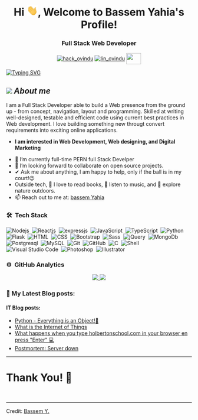 <h1 align="center">Hi <img src="https://raw.githubusercontent.com/ABSphreak/ABSphreak/master/gifs/Hi.gif" width="30px">, Welcome to Bassem Yahia's Profile! </h1>
<h3 align="center">Full Stack Web Developer </h3>
<p align="center">
<a href="https://www.hackerrank.com/bassembenyhia12" target="blank"><img align="center" src="https://cdn.worldvectorlogo.com/logos/hackerrank.svg" alt="hack_ovindu" height="30" width="40" /></a>
<a href="https://www.linkedin.com/in/bassem-ben-yahia/" target="blank"><img align="center" src="https://github.com/tennin12/tennin12/blob/main/linkedin.png" alt="lin_ovindu" height="30" width="40" /></a>  
 <a href = "mailto: bassem.yahia@holbertonstudents.com"><img align="center" src="https://seeklogo.com/images/G/gmail-new-2020-logo-32DBE11BB4-seeklogo.com.png" height="30" width="40" /></a>
  
  [![Typing SVG](https://readme-typing-svg.herokuapp.com?font=Architects+Daughter&color=7AF79A&size=30&lines=Hey!+It's+Bassem!;I'm+a+Web+Developer...;And+I'm+a+proud+Tunisian)]()

  
  ## <img src="https://media.giphy.com/media/ObNTw8Uzwy6KQ/giphy.gif" width="30px">&nbsp;***About me***

I am a Full Stack Developer able to build a Web presence from the ground up - from concept, navigation, layout and programming. Skilled at writing well-designed, testable and efficient code using current best practices in Web development.  I love building something new througt convert requirements into exciting online applications.
* **I am interested in Web Development, Web designing, and Digital Marketing**
- 🌱 I’m currently full-time PERN full Stack Develper
- 👯 I’m looking forward to collaborate on open source projects.
- ✔ Ask me about anything, I am happy to help, only if the ball is in my court!😉<br>
- Outside tech, 📖 I love to read books, 🎵 listen to music, and 🌴 explore nature outdoors.
- 📫 Reach out to me at: <a href="bassem.yahia@holbertonstudents.com">bassem Yahia</a>
  
### 🛠 &nbsp;Tech Stack
![Nodejs](https://img.shields.io/badge/-Node-05122A?style=flat&logo=nodejs)&nbsp;
![Reactjs](https://img.shields.io/badge/-React-05122A?style=flat&logo=react)&nbsp;
![expressjs](https://img.shields.io/badge/-Express-05122A?style=flat&logo=expressjs)&nbsp;
![JavaScript](https://img.shields.io/badge/-JavaScript-05122A?style=flat&logo=javascript)&nbsp;
![TypeScript](https://img.shields.io/badge/-TypeScript-05122A?style=flat&logo=typescript)&nbsp;
![Python](https://img.shields.io/badge/-Python-05122A?style=flat&logo=python)&nbsp;
![Flask](https://img.shields.io/badge/-Flask-05122A?style=flat&logo=flask)&nbsp;
![HTML](https://img.shields.io/badge/-HTML-05122A?style=flat&logo=HTML5)&nbsp;
![CSS](https://img.shields.io/badge/-CSS-05122A?style=flat&logo=CSS3&logoColor=1572B6)&nbsp;
![Bootstrap](https://img.shields.io/badge/-Bootstrap-05122A?style=flat&logo=Bootstrap&logoColor=1572B6)&nbsp;
![Sass](https://img.shields.io/badge/-Sass-05122A?style=flat&logo=Sass&logoColor=A8B9CC)&nbsp;
![jQuery](https://img.shields.io/badge/-jQuery-05122A?style=flat&logo=jQuery&logoColor=1572B6)&nbsp;
![MongoDb](https://img.shields.io/badge/-MongoDb-05122A?style=flat&logo=mongodb)&nbsp;
![Postgresql](https://img.shields.io/badge/-Postgresql-05122A?style=flat&logo=postgresql)&nbsp;
![MySQL](https://img.shields.io/badge/-MySQL-05122A?style=flat&logo=mysql&logoColor=000)&nbsp;
![Git](https://img.shields.io/badge/-Git-05122A?style=flat&logo=git)&nbsp;
![GitHub](https://img.shields.io/badge/-GitHub-05122A?style=flat&logo=github)&nbsp;
![C](https://img.shields.io/badge/-C-05122A?style=flat&logo=C&logoColor=A8B9CC)&nbsp;
![Shell](https://img.shields.io/badge/-Shell-05122A?style=flat&logo=Shell&logoColor=A8B9CC)&nbsp;
![Visual Studio Code](https://img.shields.io/badge/-Visual%20Studio%20Code-05122A?style=flat&logo=visual-studio-code&logoColor=007ACC)&nbsp;
![Photoshop](https://img.shields.io/badge/-Photoshop-05122A?style=flat&logo=adobe-photoshop)&nbsp;
![Illustrator](https://img.shields.io/badge/-Illustrator-05122A?style=flat&logo=adobe-illustrator)&nbsp;

### ⚙️ &nbsp;GitHub Analytics

<p align="center">
<a href="https://github.com/AVS1508">
  <img height="180em" src="https://github-readme-stats-eight-theta.vercel.app/api?username=ezno12&show_icons=true&theme=algolia&include_all_commits=true&count_private=true"/>
  <img height="180em" src="https://github-readme-stats-eight-theta.vercel.app/api/top-langs/?username=ezno12&layout=compact&langs_count=8&theme=algolia"/>
</a>
</p>

### 📕 My Latest Blog posts:
<!-- BLOG-POST-LIST:START -->
#### IT Blog posts:
- [Python - Everything is an Object!🐍](https://www.linkedin.com/pulse/python-everything-object-bassem-ben-yahia-marzougui/)
- [What is the Internet of Things](https://www.linkedin.com/pulse/what-internet-things-bassem-ben-yahia-marzougui/)
- [What happens when you type holbertonschool.com in your browser en press "Enter" 💻](https://www.linkedin.com/pulse/what-happens-when-you-type-holbertonschoolcom-your-en-bassem/)
- [Postmortem: Server down](https://www.linkedin.com/pulse/postmortem-server-down-bassem-ben-yahia-marzougui/)

<!-- BLOG-POST-LIST:END -->
---

<h1>Thank You! 🤵 </h1>
<Br>

------
  
Credit: [Bassem Y.](https://github.com/tennin12)
